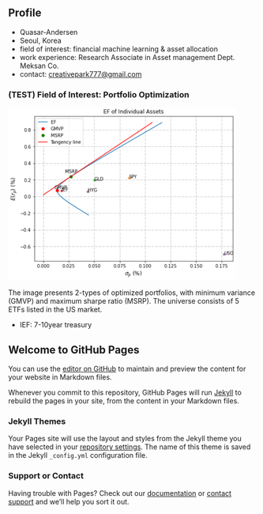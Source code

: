 ## Profile

- Quasar-Andersen
- Seoul, Korea
- field of interest: financial machine learning & asset allocation
- work experience: Research Associate in Asset management Dept. Meksan Co.
- contact: creativepark777@gmail.com


### (TEST) Field of Interest: Portfolio Optimization

<img src="./fig1.PNG">

The image presents 2-types of optimized portfolios, with minimum variance (GMVP) and maximum sharpe ratio (MSRP). The universe consists of 5 ETFs listed in the US market.
* IEF: 7-10year treasury


## Welcome to GitHub Pages

You can use the [editor on GitHub](https://github.com/quasar-andersen/website/edit/gh-pages/index.md) to maintain and preview the content for your website in Markdown files.

Whenever you commit to this repository, GitHub Pages will run [Jekyll](https://jekyllrb.com/) to rebuild the pages in your site, from the content in your Markdown files.

### Jekyll Themes

Your Pages site will use the layout and styles from the Jekyll theme you have selected in your [repository settings](https://github.com/quasar-andersen/website/settings). The name of this theme is saved in the Jekyll `_config.yml` configuration file.

### Support or Contact

Having trouble with Pages? Check out our [documentation](https://docs.github.com/categories/github-pages-basics/) or [contact support](https://support.github.com/contact) and we’ll help you sort it out.
